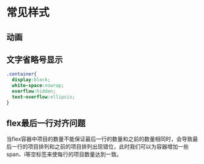 # 常见样式
## 动画
## 文字省略号显示
```css
.container{
  display:block;
  white-space:nowrap;
  overflow:hidden;
  text-overflow:ellipsis;
}
```
## flex最后一行对齐问题
当flex容器中项目的数量不能保证最后一行的数量和之前的数量相同时，会导致最后一行的项目排列和之前的项目排列出现错位，此时我们可以为容器增加一些span、i等空标签来使每行的项目数量达到一致。


